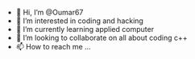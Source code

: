 - 👋 Hi, I’m @Oumar67
- 👀 I’m interested in coding and hacking
- 🌱 I’m currently learning applied computer
- 💞️ I’m looking to collaborate on all about coding c++
- 📫 How to reach me ...

<!---
Oumar67/Oumar67 is a ✨ special ✨ repository because its `README.md` (this file) appears on your GitHub profile.
You can click the Preview link to take a look at your changes.
--->
